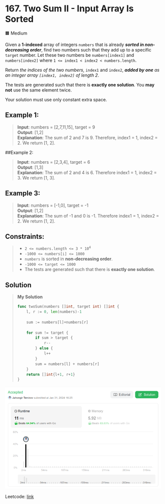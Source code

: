 # 167. Two Sum II - Input Array Is Sorted
🟧 Medium

Given a **1-indexed** array of integers `numbers` that is already ***sorted in non-decreasing order***, find two numbers such that they add up to a specific `target` number. Let these two numbers be `numbers[index1]` and `numbers[index2]` where `1 <= index1 < index2 < numbers.length`.

Return *the indices of the two numbers*, `index1` and `index2`, ***added by one** as an integer array `[index1, index2]` of length 2*.

The tests are generated such that there is **exactly one solution**. You **may not** use the same element twice.

Your solution must use only constant extra space.

## Example 1:
> **Input**: numbers = [2,7,11,15], target = 9 \
> **Output**: [1,2] \
> **Explanation**: The sum of 2 and 7 is 9. Therefore, index1 = 1, index2 = 2. We return [1, 2].

##Example 2:
> **Input**: numbers = [2,3,4], target = 6 \
> **Output**: [1,3] \
> **Explanation**: The sum of 2 and 4 is 6. Therefore index1 = 1, index2 = 3. We return [1, 3].

## Example 3:
> **Input**: numbers = [-1,0], target = -1 \
> **Output**: [1,2] \
> **Explanation**: The sum of -1 and 0 is -1. Therefore index1 = 1, index2 = 2. We return [1, 2].

## Constraints:

> * <code>2 <= numbers.length <= 3 * 10<sup>4</sup></code> 
> * `-1000 <= numbers[i] <= 1000`
> * `numbers` is sorted in **non-decreasing order**.
> * `-1000 <= target <= 1000`
> * The tests are generated such that there is **exactly one solution**.

## Solution
> **My Solution**
> ```go
> func twoSum(numbers []int, target int) []int {
>     l, r := 0, len(numbers)-1
> 
>     sum := numbers[l]+numbers[r]
> 
>     for sum != target {
>         if sum > target {
>             r--
>         } else {
>             l++
>         }
>         sum = numbers[l] + numbers[r]
>     }
>     return []int{l+1, r+1}
> }
> ```

![result](167.png)

Leetcode: [link](https://leetcode.com/problems/two-sum-ii-input-array-is-sorted/description/)